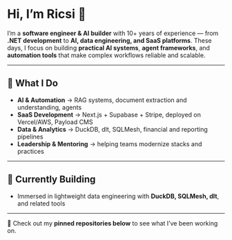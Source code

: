 # Hi, I’m Ricsi 👋

I’m a **software engineer & AI builder** with 10+ years of experience — from **.NET development** to **AI, data engineering, and SaaS platforms**.
These days, I focus on building **practical AI systems**, **agent frameworks**, and **automation tools** that make complex workflows reliable and scalable.

---

## 🌟 What I Do

* **AI & Automation** → RAG systems, document extraction and understanding, agents
* **SaaS Development** → Next.js + Supabase + Stripe, deployed on Vercel/AWS, Payload CMS
* **Data & Analytics** → DuckDB, dlt, SQLMesh, financial and reporting pipelines
* **Leadership & Mentoring** → helping teams modernize stacks and practices

---

## 🌱 Currently Building

- Immersed in lightweight data engineering with **DuckDB, SQLMesh, dlt**, and related tools  

---

📌 Check out my **pinned repositories below** to see what I’ve been working on.
